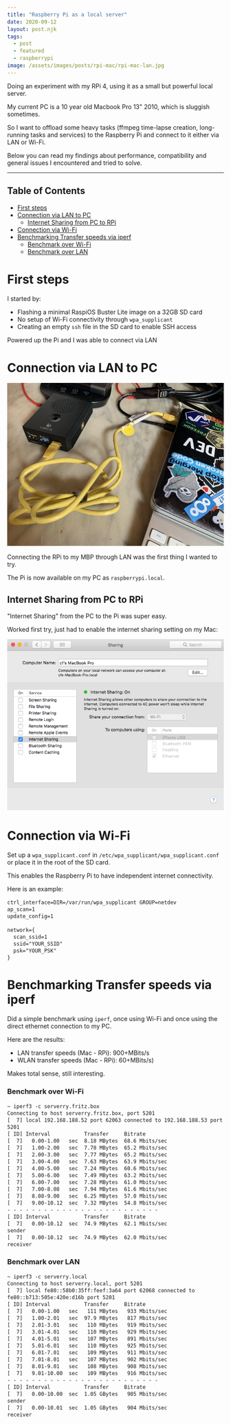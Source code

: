 ```yaml
---
title: "Raspberry Pi as a local server"
date: 2020-09-12
layout: post.njk
tags:
  - post
  - featured
  - raspberrypi
image: /assets/images/posts/rpi-mac/rpi-mac-lan.jpg
---
```


Doing an experiment with my RPi 4, using it as a small but powerful local server.

My current PC is a 10 year old Macbook Pro 13" 2010, which is sluggish sometimes.

So I want to offload some heavy tasks (ffmpeg time-lapse creation, long-running tasks and services) to the Raspberry Pi and connect to it either via LAN or Wi-Fi.

Below you can read my findings about performance, compatibility and general issues I encountered and tried to solve. 

---

## Table of Contents <!-- omit in toc -->

- [First steps](#first-steps)
- [Connection via LAN to PC](#connection-via-lan-to-pc)
  - [Internet Sharing from PC to RPi](#internet-sharing-from-pc-to-rpi)
- [Connection via Wi-Fi](#connection-via-wi-fi)
- [Benchmarking Transfer speeds via iperf](#benchmarking-transfer-speeds-via-iperf)
    - [Benchmark over Wi-Fi](#benchmark-over-wi-fi)
    - [Benchmark over LAN](#benchmark-over-lan)


# First steps

I started by:

- Flashing a minimal RaspiOS Buster Lite image on a 32GB SD card
- No setup of Wi-Fi connectivity through `wpa_supplicant`
- Creating an empty `ssh` file in the SD card to enable SSH access

Powered up the Pi and I was able to connect via LAN


# Connection via LAN to PC

![rpi mac lan](/assets/images/posts/rpi-mac/rpi-mac-lan.jpg)

Connecting the RPi to my MBP through LAN was the first thing I wanted to try.

The Pi is now available on my PC as `raspberrypi.local`.


## Internet Sharing from PC to RPi

"Internet Sharing" from the PC to the Pi was super easy. 

Worked first try, just had to enable the internet sharing setting on my Mac:

![mac internet sharing](/assets/images/posts/rpi-mac/internet-sharing-mac.png)


# Connection via Wi-Fi

Set up a `wpa_supplicant.conf` in `/etc/wpa_supplicant/wpa_supplicant.conf` or place it 
in the root of the SD card.

This enables the Raspberry Pi to have independent internet connectivity.

Here is an example:

```
ctrl_interface=DIR=/var/run/wpa_supplicant GROUP=netdev
ap_scan=1
update_config=1

network={
  scan_ssid=1
  ssid="YOUR_SSID"
  psk="YOUR_PSK"
}
```


# Benchmarking Transfer speeds via iperf

Did a simple benchmark using `iperf`, once using Wi-Fi and once using the direct ethernet connection to my PC.

Here are the results:

- LAN transfer speeds (Mac - RPi): 900+MBits/s
- WLAN transfer speeds (Mac - RPi): 60+MBits/s)

Makes total sense, still interesting.

### Benchmark over Wi-Fi

```
~ iperf3 -c serverry.fritz.box
Connecting to host serverry.fritz.box, port 5201
[  7] local 192.168.188.52 port 62063 connected to 192.168.188.53 port 5201
[ ID] Interval           Transfer     Bitrate
[  7]   0.00-1.00   sec  8.18 MBytes  68.6 Mbits/sec
[  7]   1.00-2.00   sec  7.78 MBytes  65.2 Mbits/sec
[  7]   2.00-3.00   sec  7.77 MBytes  65.2 Mbits/sec
[  7]   3.00-4.00   sec  7.63 MBytes  63.9 Mbits/sec
[  7]   4.00-5.00   sec  7.24 MBytes  60.6 Mbits/sec
[  7]   5.00-6.00   sec  7.49 MBytes  63.2 Mbits/sec
[  7]   6.00-7.00   sec  7.28 MBytes  61.0 Mbits/sec
[  7]   7.00-8.08   sec  7.94 MBytes  61.6 Mbits/sec
[  7]   8.08-9.00   sec  6.25 MBytes  57.0 Mbits/sec
[  7]   9.00-10.12  sec  7.32 MBytes  54.8 Mbits/sec
- - - - - - - - - - - - - - - - - - - - - - - - -
[ ID] Interval           Transfer     Bitrate
[  7]   0.00-10.12  sec  74.9 MBytes  62.1 Mbits/sec                  sender
[  7]   0.00-10.12  sec  74.9 MBytes  62.0 Mbits/sec                  receiver
```

### Benchmark over LAN

```
~ iperf3 -c serverry.local
Connecting to host serverry.local, port 5201
[  7] local fe80::58b0:35ff:feef:3a64 port 62068 connected to fe80::b713:505e:420e:d16b port 5201
[ ID] Interval           Transfer     Bitrate
[  7]   0.00-1.00   sec   111 MBytes   933 Mbits/sec
[  7]   1.00-2.01   sec  97.9 MBytes   817 Mbits/sec
[  7]   2.01-3.01   sec   110 MBytes   919 Mbits/sec
[  7]   3.01-4.01   sec   110 MBytes   929 Mbits/sec
[  7]   4.01-5.01   sec   107 MBytes   891 Mbits/sec
[  7]   5.01-6.01   sec   110 MBytes   925 Mbits/sec
[  7]   6.01-7.01   sec   109 MBytes   911 Mbits/sec
[  7]   7.01-8.01   sec   107 MBytes   902 Mbits/sec
[  7]   8.01-9.01   sec   108 MBytes   908 Mbits/sec
[  7]   9.01-10.00  sec   109 MBytes   916 Mbits/sec
- - - - - - - - - - - - - - - - - - - - - - - - -
[ ID] Interval           Transfer     Bitrate
[  7]   0.00-10.00  sec  1.05 GBytes   905 Mbits/sec                  sender
[  7]   0.00-10.01  sec  1.05 GBytes   904 Mbits/sec                  receiver
```

